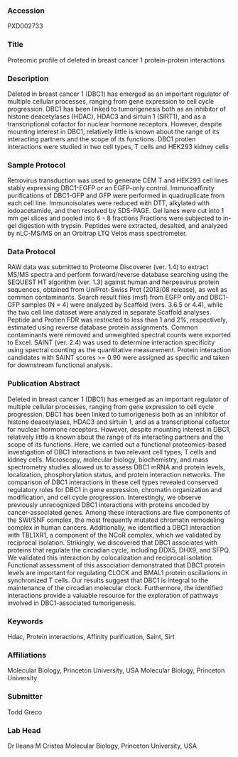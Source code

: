 ### Accession
PXD002733

### Title
Proteomic profile of deleted in breast cancer 1 protein-protein interactions

### Description
Deleted in breast cancer 1 (DBC1) has emerged as an important regulator of multiple cellular processes, ranging from gene expression to cell cycle progression. DBC1 has been linked to tumorigenesis both as an inhibitor of histone deacetylases (HDAC), HDAC3 and sirtuin 1 (SIRT1), and as a transcriptional cofactor for nuclear hormone receptors. However, despite mounting interest in DBC1, relatively little is known about the range of its interacting partners and the scope of its functions. DBC1 protien interactions were studied in two cell types, T cells and HEK293 kidney cells

### Sample Protocol
Retrovirus transduction was used to generate CEM T and HEK293 cell lines stably expressing DBC1-EGFP or an EGFP-only control. Immunoaffinity purifications of DBC1-GFP and GFP were performed in quadruplicate from each cell line. Immunoisolates were reduced with DTT, alkylated with iodoacetamide, and then resolved by SDS-PAGE. Gel lanes were cut into 1 mm gel slices and pooled into 6 - 8 fractions Fractions were subjected to in-gel digestion with trypsin. Peptides were extracted, desalted, and analyzed by nLC-MS/MS on an Orbitrap LTQ Velos mass spectrometer.

### Data Protocol
RAW data was submitted to Proteome Discoverer (ver. 1.4) to extract MS/MS spectra and perform forward/reverse database searching using the SEQUEST HT algorithm (ver. 1.3) against  human and herpesvirus protein sequences, obtained from UniProt-Swiss Prot (2013/08 release), as well as common contaminants. Search result files (msf) from EGFP only and DBC1-GFP samples (N = 4) were analyzed by Scaffold (vers. 3.6.5 or 4.4), while the two cell line dataset were analyzed in separate Scaffold analyses.  Peptide and Protien FDR was restricted to less than 1 and 2%, respectively, estimated  using reverse database protein assignments. Common contaminants were removed and unweighted spectral counts were exported to Excel. SAINT (ver. 2.4) was used to determine interaction specificity using spectral counting as the quantitative measurement. Protein interaction candidates with SAINT scores >= 0.90 were assigned as specific and taken for downstream functional analysis.

### Publication Abstract
Deleted in breast cancer 1 (DBC1) has emerged as an important regulator of multiple cellular processes, ranging from gene expression to cell cycle progression. DBC1 has been linked to tumorigenesis both as an inhibitor of histone deacetylases, HDAC3 and sirtuin 1, and as a transcriptional cofactor for nuclear hormone receptors. However, despite mounting interest in DBC1, relatively little is known about the range of its interacting partners and the scope of its functions. Here, we carried out a functional proteomics-based investigation of DBC1 interactions in two relevant cell types, T cells and kidney cells. Microscopy, molecular biology, biochemistry, and mass spectrometry studies allowed us to assess DBC1 mRNA and protein levels, localization, phosphorylation status, and protein interaction networks. The comparison of DBC1 interactions in these cell types revealed conserved regulatory roles for DBC1 in gene expression, chromatin organization and modification, and cell cycle progression. Interestingly, we observe previously unrecognized DBC1 interactions with proteins encoded by cancer-associated genes. Among these interactions are five components of the SWI/SNF complex, the most frequently mutated chromatin remodeling complex in human cancers. Additionally, we identified a DBC1 interaction with TBL1XR1, a component of the NCoR complex, which we validated by reciprocal isolation. Strikingly, we discovered that DBC1 associates with proteins that regulate the circadian cycle, including DDX5, DHX9, and SFPQ. We validated this interaction by colocalization and reciprocal isolation. Functional assessment of this association demonstrated that DBC1 protein levels are important for regulating CLOCK and BMAL1 protein oscillations in synchronized T cells. Our results suggest that DBC1 is integral to the maintenance of the circadian molecular clock. Furthermore, the identified interactions provide a valuable resource for the exploration of pathways involved in DBC1-associated tumorigenesis.

### Keywords
Hdac, Protein interactions, Affinity purification, Saint, Sirt

### Affiliations
Molecular Biology, Princeton University, USA
Molecular Biology, Princeton University

### Submitter
Todd Greco

### Lab Head
Dr Ileana M Cristea
Molecular Biology, Princeton University, USA


